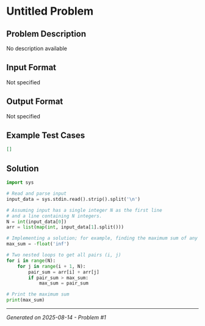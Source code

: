 # Untitled Problem

## Problem Description
No description available

## Input Format
Not specified

## Output Format
Not specified

## Example Test Cases
```json
[]
```

## Solution
```python
import sys

# Read and parse input
input_data = sys.stdin.read().strip().split('\n')

# Assuming input has a single integer N as the first line
# and a line containing N integers.
N = int(input_data[0])
arr = list(map(int, input_data[1].split()))

# Implementing a solution; for example, finding the maximum sum of any two distinct elements
max_sum = -float('inf')

# Two nested loops to get all pairs (i, j)
for i in range(N):
    for j in range(i + 1, N):
        pair_sum = arr[i] + arr[j]
        if pair_sum > max_sum:
            max_sum = pair_sum

# Print the maximum sum
print(max_sum)
```

---
*Generated on 2025-08-14 - Problem #1*